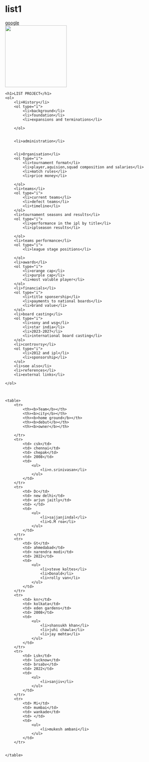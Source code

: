 # list1
<!DOCTYPE html>
<html lang="en">
<head>
    <meta charset="UTF-8">
    <meta name="viewport" content="width=<device-width>, initial-scale=1.0">
    <title>Document</title>
    <style>
        table,tr,th,td{
            border:solid black 2px;
            border-collapse: collapse;
        }
        th{
            background-color: yellowgreen;
        }
        td{
            background-color: aquamarine;
        }
    </style>
</head>
<body>
    <a href="https://www.google.com" target="_blank">google</a><br>
    <img src="https://www.google.com/url?sa=i&url=https%3A%2F%2Fencrypted-tbn2.gstatic.com%2Flicensed-image%3Fq%3Dtbn%3AANd9GcQ9V9HCp5iiSLSve8c-OsHCt_xBkp0Q4j-RrM-m1IIS9IOMb6nzs8gipQGg_TCe4mOsxTGXJ8l5vY02K4A&psig=AOvVaw1OdGlOYeZaqpzqbBN-R8Ka&ust=1690869473332000&source=images&cd=vfe&opi=89978449&ved=0CA4QjRxqFwoTCLj0huShuIADFQAAAAAdAAAAABAE" height="200px" width="200px">
   
    <h1>LIST PROJECT</h1>
    <ol>
        <li>History</li>
        <ol type="i">
            <li>background</li>
            <li>foundation</li>
            <li>expansions and terminations</li>

        </ol>
    
    
        <li>administration</li>
    
    
        <li>Organisation</li>
        <ol type="i">
            <li>tournament format</li>
            <li>player,aquision,squad composition and salaries</li>
            <li>match rules</li>
            <li>price money</li>

        </ol>
        <li>teams</li>
        <ol type="i">
            <li>current teams</li>
            <li>defect teams</li>
            <li>timeline</li>
        </ol>
        <li>tournament seasons and results</li>
        <ol type="i">
            <li>performance in the ipl by title</li>
            <li>iplseason results</li>
            
        </ol>
        <li>teams performance</li>
        <ol type="i">
            <li>league stage positions</li>
            
        </ol>
        <li>awards</li>
        <ol type="i">
            <li>orange cap</li>
            <li>purple cap</li>
            <li>most valuble player</li>
        </ol>
        <li>financials</li>
        <ol type="i">
            <li>title sponsership</li>
            <li>payments to national boards</li>
            <li>brand value</li>
        </ol>
        <li>board casting</li>
        <ol type="i">
            <li>sony and wsg</li>
            <li>star india</li>
            <li>2023-2027</li>
            <li>international board casting</li>
        </ol>
        <li>controvrsy</li>
        <ol type="i">
            <li>2012 and ipl</li>
            <li>sponsorship</li>
        </ol>
        <li>see also</li>
        <li>references</li>
        <li>external links</li>

    </ol>



    <table>
        <tr>
            <th><b>Team</b></th>
            <th><b>city</b></th>
            <th><b>home ground</b></th>
            <th><b>debut</b></th>
            <th><b>owner</b></th>

        </tr>
        <tr>
            <td> csk</td>
            <td> chennai</td>
            <td> chepak</td>
            <td> 2008</td>
            <td> 
                <ul>
                    <li>n.srinivasan</li>
                </ul>
            </td>
        </tr>
        <tr>
            <td> Dc</td>
            <td> new delhi</td>
            <td> arjun jaitly</td>
            <td> </td>
            <td> 
                <ul>
                    <li>sajjanjindal</li>
                    <li>G.M roa</li>
                </ul>
            </td>
        </tr>
        <tr>
            <td> Gt</td>
            <td> ahmedabad</td>
            <td> narendra modi</td>
            <td> 2022</td>
            <td> 
                <ul>
                    <li>steve koltes</li>
                    <li>Donald</li>
                    <li>rolly van</li>
                </ul>
            </td>
        </tr>
        <tr>
            <td> knr</td>
            <td> kolkata</td>
            <td> eden gardens</td>
            <td> 2008</td>
            <td> 
                <ul>
                    <li>shansukh khan</li>
                    <li>juhi chawla</li>
                    <li>jay mehta</li>
                </ul>
            </td>
        </tr>
        <tr>
            <td> Lsk</td>
            <td> lucknow</td>
            <td> brsabv</td>
            <td> 2022</td>
            <td> 
                <ul>
                    <li>sanjiv</li>
                </ul>
            </td>
        </tr>
        <tr>
            <td> Mi</td>
            <td> mumbai</td>
            <td> wankade</td>
            <td> </td>
            <td> 
                <ul>
                    <li>mukesh ambani</li>
                </ul>
            </td>
        </tr>

        
    </table>
   
</body>
</html>
